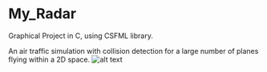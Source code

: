 # My_Radar
Graphical Project in C, using CSFML library.

An air traffic simulation with collision detection for a large number of planes flying within a 2D space.
![alt text](https://cdn.discordapp.com/attachments/653020047492513813/1333480963099070506/MyRadar_gif.gif?ex=67990c6c&is=6797baec&hm=3b12498e6d173bb54cef91c7317ffada62bc348b37109e0f303eadf643240520&)